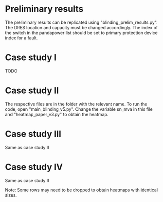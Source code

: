 # Preliminary results
The preliminary results can be replicated using "blinding_prelim_results.py".
The DRES location and capacity must be changed accordingly.
The index of the switch in the pandapower list should be set to primary protection device index for a fault.

# Case study I
TODO


# Case study II
The respective files are in the folder with the relevant name.
To run the code, open "main_blinding_v5.py".
Change the variable sn_mva in this file and "heatmap_paper_v3.py" to obtain the heatmap.


# Case study III
Same as case study II

# Case study IV
Same as case study II

Note: Some rows may need to be dropped to obtain heatmaps with identical sizes.